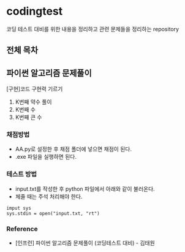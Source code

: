 # codingtest
코딩 테스트 대비를 위한 내용을 정리하고 관련 문제들을 정리하는 repository

## 전체 목차
## 파이썬 알고리즘 문제풀이
[구현]코드 구현력 기르기
1. K번째 약수 풀이
2. K번째 수
3. K번째 큰 수

### 채점방법
- AA.py로 설정한 후 채점 폴더에 넣으면 채점이 된다.
- .exe 파일을 실행하면 된다.

### 테스트 방법
- input.txt를 작성한 후 python 파일에서 아래와 같이 불러온다.
- 체줄 때는 주석 처리해야 한다.
```
imput sys
sys.stdin = open("input.txt, "rt")
```

### Reference 
  -  [인프런] 파이썬 알고리즘 문제풀이 (코딩테스트 대비) - 김태원